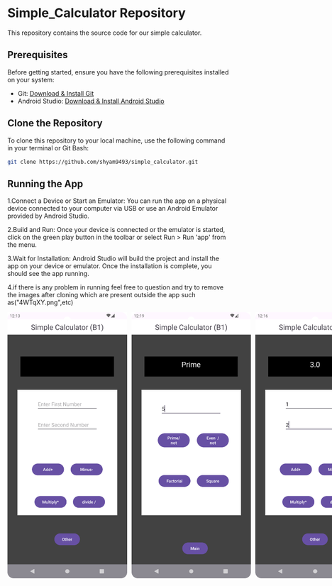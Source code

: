# Simple_Calculator Repository
This repository contains the source code for our simple calculator.

## Prerequisites

Before getting started, ensure you have the following prerequisites installed on your system:

- Git: [Download & Install Git](https://git-scm.com/downloads)
- Android Studio: [Download & Install Android Studio](https://developer.android.com/studio)

## Clone the Repository

To clone this repository to your local machine, use the following command in your terminal or Git Bash:

```bash
git clone https://github.com/shyam9493/simple_calculator.git
```


## Running the App
1.Connect a Device or Start an Emulator: You can run the app on a physical device connected to your computer via USB or use an Android Emulator provided by Android Studio.

2.Build and Run: Once your device is connected or the emulator is started, click on the green play button in the toolbar or select Run > Run 'app' from the menu.

3.Wait for Installation: Android Studio will build the project and install the app on your device or emulator. Once the installation is complete, you should see the app running.

4.if there is any problem in running feel free to question and try to remove the images after cloning which are present outside the app such as("4WTqXY.png",etc)



<div style="display: flex;">
    <img src="4WTqXY.png" alt="Phone" style="width: 300px; height: 600px; margin-right: 10px;">
    <img src="CrYQ0T.png" alt="Phone" style="width: 300px; height: 600px; margin-right: 10px;">
    <img src="k2BLJ9.png" alt="Phone" style="width: 300px; height: 600px;">
</div>


